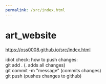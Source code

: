 ```yaml
---
permalink: /src/index.html
---
```


# art_website

https://oss0008.github.io/src/index.html

idiot check: how to push changes:\
git add . (. adds all changes)\
git commit -m "message" (commits changes)\
git push (pushes changes to github)
